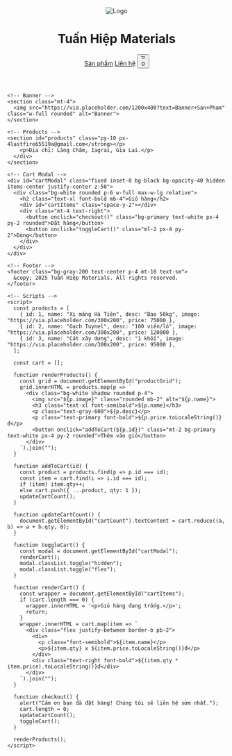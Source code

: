 <!DOCTYPE html>
<html lang="vi">
  <head>
    <meta charset="UTF-8" />
    <meta name="viewport" content="width=device-width, initial-scale=1.0" />
    <title>Tuấn Hiệp Materials</title>
    <script src="https://cdn.tailwindcss.com"></script>
    <script>
      tailwind.config = {
        theme: {
          extend: {
            colors: {
              primary: '#1e3a8a',
              secondary: '#e5e7eb'
            }
          }
        }
      }
    </script>
  </head>
  <body class="bg-gray-100 text-gray-800">
    <!-- Header -->
    <header class="bg-white shadow p-4 flex justify-between items-center">
      <div class="flex items-center gap-2">
        <img src="https://via.placeholder.com/40" class="w-10 h-10" alt="Logo">
        <h1 class="text-2xl font-bold text-primary">Tuấn Hiệp Materials</h1>
      </div>
      <div class="flex items-center gap-4">
        <a href="#products" class="hover:underline">Sản phẩm</a>
        <a href="#contact" class="hover:underline">Liên hệ</a>
        <button onclick="toggleCart()" class="relative">
          <svg xmlns="http://www.w3.org/2000/svg" class="h-6 w-6" fill="none" viewBox="0 0 24 24" stroke="currentColor">
            <path stroke-linecap="round" stroke-linejoin="round" stroke-width="2" d="M3 3h2l.4 2M7 13h10l4-8H5.4" />
          </svg>
          <span id="cartCount" class="absolute -top-2 -right-2 bg-red-500 text-white rounded-full px-1 text-xs">0</span>
        </button>
      </div>
    </header>

    <!-- Banner -->
    <section class="mt-4">
      <img src="https://via.placeholder.com/1200x400?text=Banner+San+Pham" class="w-full rounded" alt="Banner">
    </section>

    <!-- Products -->
    <section id="products" class="py-10 px-4lastfire65519a@gmail.com</strong></p>
        <p>Địa chỉ: Làng Châm, Iagrai, Gia Lai.</p>
      </div>
    </section>

    <!-- Cart Modal -->
    <div id="cartModal" class="fixed inset-0 bg-black bg-opacity-40 hidden items-center justify-center z-50">
      <div class="bg-white rounded p-6 w-full max-w-lg relative">
        <h2 class="text-xl font-bold mb-4">Giỏ hàng</h2>
        <div id="cartItems" class="space-y-2"></div>
        <div class="mt-4 text-right">
          <button onclick="checkout()" class="bg-primary text-white px-4 py-2 rounded">Đặt hàng</button>
          <button onclick="toggleCart()" class="ml-2 px-4 py-2">Đóng</button>
        </div>
      </div>
    </div>

    <!-- Footer -->
    <footer class="bg-gray-200 text-center p-4 mt-10 text-sm">
      &copy; 2025 Tuấn Hiệp Materials. All rights reserved.
    </footer>

    <!-- Scripts -->
    <script>
      const products = [
        { id: 1, name: "Xi măng Hà Tiên", desc: "Bao 50kg", image: "https://via.placeholder.com/300x200", price: 75000 },
        { id: 2, name: "Gạch Tuynel", desc: "100 viên/lô", image: "https://via.placeholder.com/300x200", price: 120000 },
        { id: 3, name: "Cát xây dựng", desc: "1 khối", image: "https://via.placeholder.com/300x200", price: 95000 },
      ];

      const cart = [];

      function renderProducts() {
        const grid = document.getElementById("productGrid");
        grid.innerHTML = products.map(p => `
          <div class="bg-white shadow rounded p-4">
            <img src="${p.image}" class="rounded mb-2" alt="${p.name}">
            <h3 class="text-xl font-semibold">${p.name}</h3>
            <p class="text-gray-600">${p.desc}</p>
            <p class="text-primary font-bold">${p.price.toLocaleString()}đ</p>
            <button onclick="addToCart(${p.id})" class="mt-2 bg-primary text-white px-4 py-2 rounded">Thêm vào giỏ</button>
          </div>
        `).join("");
      }

      function addToCart(id) {
        const product = products.find(p => p.id === id);
        const item = cart.find(i => i.id === id);
        if (item) item.qty++;
        else cart.push({ ...product, qty: 1 });
        updateCartCount();
      }

      function updateCartCount() {
        document.getElementById("cartCount").textContent = cart.reduce((a, b) => a + b.qty, 0);
      }

      function toggleCart() {
        const modal = document.getElementById("cartModal");
        renderCart();
        modal.classList.toggle("hidden");
        modal.classList.toggle("flex");
      }

      function renderCart() {
        const wrapper = document.getElementById("cartItems");
        if (cart.length === 0) {
          wrapper.innerHTML = '<p>Giỏ hàng đang trống.</p>';
          return;
        }
        wrapper.innerHTML = cart.map(item => `
          <div class="flex justify-between border-b pb-2">
            <div>
              <p class="font-semibold">${item.name}</p>
              <p>${item.qty} x ${item.price.toLocaleString()}đ</p>
            </div>
            <div class="text-right font-bold">${(item.qty * item.price).toLocaleString()}đ</div>
          </div>
        `).join("");
      }

      function checkout() {
        alert("Cảm ơn bạn đã đặt hàng! Chúng tôi sẽ liên hệ sớm nhất.");
        cart.length = 0;
        updateCartCount();
        toggleCart();
      }

      renderProducts();
    </script>
  </body>
</html>
